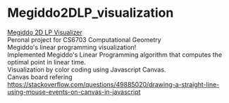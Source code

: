 # Megiddo2DLP_visualization
[Megiddo 2D LP Visualizer](https://hengningzhang.github.io/Megiddo2DLP_visualization/)<br/>
Peronal project for CS6703 Computational Geometry <br/>
Megiddo's linear programming visualization!<br/>
Implemented Megiddo's Linear Programming algorithm that computes the optimal point in linear time. <br/>
Visualization by color coding using Javascript Canvas. <br/>
Canvas board refering https://stackoverflow.com/questions/49885020/drawing-a-straight-line-using-mouse-events-on-canvas-in-javascript

